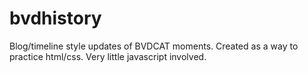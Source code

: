 # bvdhistory
Blog/timeline style updates of BVDCAT moments. Created as a way to practice html/css. Very little javascript involved. 
